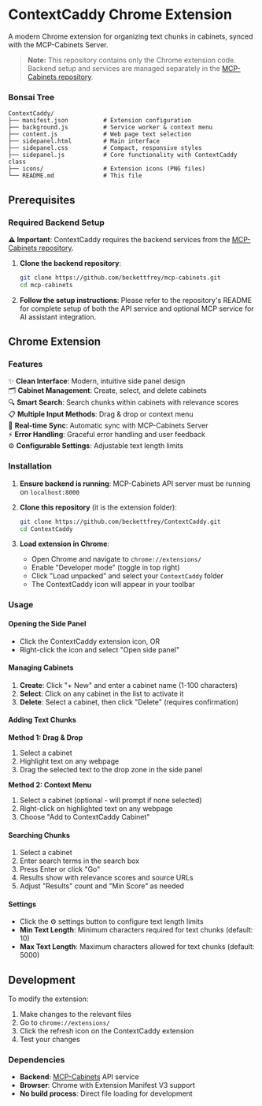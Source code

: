 # ContextCaddy Chrome Extension

A modern Chrome extension for organizing text chunks in cabinets, synced with the MCP-Cabinets Server.

> **Note:** This repository contains only the Chrome extension code. Backend setup and services are managed separately in the [MCP-Cabinets repository](https://github.com/beckettfrey/mcp-cabinets).

### Bonsai Tree
```
ContextCaddy/
├── manifest.json          # Extension configuration
├── background.js          # Service worker & context menu
├── content.js             # Web page text selection
├── sidepanel.html         # Main interface
├── sidepanel.css          # Compact, responsive styles
├── sidepanel.js           # Core functionality with ContextCaddy class
├── icons/                 # Extension icons (PNG files)
└── README.md              # This file
```

## Prerequisites

### Required Backend Setup

**⚠️ Important**: ContextCaddy requires the backend services from the [MCP-Cabinets repository](https://github.com/beckettfrey/mcp-cabinets).

1. **Clone the backend repository**:
   ```bash
   git clone https://github.com/beckettfrey/mcp-cabinets.git
   cd mcp-cabinets
   ```

2. **Follow the setup instructions**: Please refer to the repository's README for complete setup of both the API service and optional MCP service for AI assistant integration.

## Chrome Extension

### Features

✨ **Clean Interface**: Modern, intuitive side panel design  
🗂️ **Cabinet Management**: Create, select, and delete cabinets  
🔍 **Smart Search**: Search chunks within cabinets with relevance scores  
📋 **Multiple Input Methods**: Drag & drop or context menu  
🔄 **Real-time Sync**: Automatic sync with MCP-Cabinets Server  
⚡ **Error Handling**: Graceful error handling and user feedback  
⚙️ **Configurable Settings**: Adjustable text length limits  

### Installation

1. **Ensure backend is running**: MCP-Cabinets API server must be running on `localhost:8000`

2. **Clone this repository** (it is the extension folder):
    ```bash
    git clone https://github.com/beckettfrey/ContextCaddy.git
    cd ContextCaddy
    ```
    
3. **Load extension in Chrome**:
    - Open Chrome and navigate to `chrome://extensions/`
    - Enable "Developer mode" (toggle in top right)
    - Click "Load unpacked" and select your `ContextCaddy` folder
    - The ContextCaddy icon will appear in your toolbar

### Usage

#### Opening the Side Panel
- Click the ContextCaddy extension icon, OR
- Right-click the icon and select "Open side panel"

#### Managing Cabinets
1. **Create**: Click "+ New" and enter a cabinet name (1-100 characters)
2. **Select**: Click on any cabinet in the list to activate it
3. **Delete**: Select a cabinet, then click "Delete" (requires confirmation)

#### Adding Text Chunks

**Method 1: Drag & Drop**
1. Select a cabinet
2. Highlight text on any webpage
3. Drag the selected text to the drop zone in the side panel

**Method 2: Context Menu**
1. Select a cabinet (optional - will prompt if none selected)
2. Right-click on highlighted text on any webpage
3. Choose "Add to ContextCaddy Cabinet"

#### Searching Chunks
1. Select a cabinet
2. Enter search terms in the search box
3. Press Enter or click "Go"
4. Results show with relevance scores and source URLs
5. Adjust "Results" count and "Min Score" as needed

#### Settings
- Click the ⚙️ settings button to configure text length limits
- **Min Text Length**: Minimum characters required for text chunks (default: 10)
- **Max Text Length**: Maximum characters allowed for text chunks (default: 5000)

## Development

To modify the extension:

1. Make changes to the relevant files
2. Go to `chrome://extensions/`
3. Click the refresh icon on the ContextCaddy extension
4. Test your changes

### Dependencies
- **Backend**: [MCP-Cabinets](https://github.com/beckettfrey/mcp-cabinets) API service
- **Browser**: Chrome with Extension Manifest V3 support
- **No build process**: Direct file loading for development
